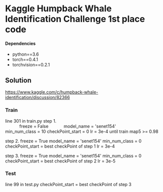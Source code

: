 # Kaggle Humpback Whale Identification Challenge  1st place code


#### Dependencies
- python==3.6
- torch==0.4.1
- torchvision==0.2.1


## Solution
https://www.kaggle.com/c/humpback-whale-identification/discussion/82366



### Train
line 301 in train.py
step 1.  
&ensp;&ensp;&ensp;&ensp;&ensp;&ensp;            freeze = False
&ensp;&ensp;&ensp;&ensp;&ensp;&ensp;               model_name = 'senet154'
&ensp;&ensp;&ensp;&ensp;&ensp;&ensp;               min_num_class = 10
             checkPoint_start = 0
             lr = 3e-4
             until train map5 >= 0.98

step 2.
             freeze = True
             model_name = 'senet154'
             min_num_class = 0
             checkPoint_start = best checkPoint of step 1
             lr = 3e-4

step 3.
             freeze = True
        model_name = 'senet154'
        min_num_class = 0
        checkPoint_start = best checkPoint of step 2
        lr = 3e-5

### Test
line 99 in test.py
       checkPoint_start = best checkPoint of step 3


